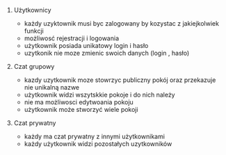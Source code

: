 1. Użytkownicy
    - każdy uzyktownik musi byc zalogowany by kozystac z jakiejkolwiek funkcji
    - możliwosć rejestracji i logowania
    - użytkownik posiada unikatowy login i hasło
    - uzytkonik nie moze zmienic swoich danych (login , hasło)

2. Czat grupowy
    - kazdy uzytkownik moze stowrzyc publiczny pokój oraz przekazuje nie unikalną nazwe
    - użytkownik widzi wszytskkie pokoje i do nich należy
    - nie ma możliwosci edytwoania pokoju
    - użytkownik może stworzyć wiele pokoji
3. Czat prywatny
    - każdy ma czat prywatny z innymi użytkownikami
    - każdy użytkownik widzi pozostałych uzytkowników

